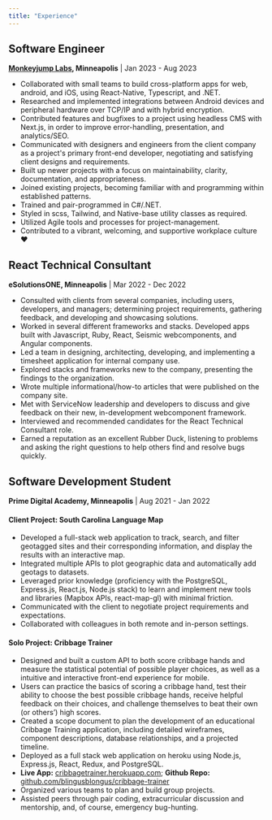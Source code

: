 ```yaml
---
title: "Experience"
---
```


## Software Engineer

**[Monkeyjump Labs](https://www.monkeyjumplabs.com/), Minneapolis** | Jan 2023 - Aug 2023

-   Collaborated with small teams to build cross-platform apps for web, android, and iOS, using React-Native, Typescript, and .NET.
-   Researched and implemented integrations between Android devices and peripheral hardware over TCP/IP and with hybrid encryption.
-   Contributed features and bugfixes to a project using headless CMS with Next.js, in order to improve error-handling, presentation, and analytics/SEO.
-   Communicated with designers and engineers from the client company as a project's primary front-end developer, negotiating and satisfying client designs and requirements.
-   Built up newer projects with a focus on maintainability, clarity, documentation, and appropriateness.
-   Joined existing projects, becoming familiar with and programming within established patterns.
-   Trained and pair-programmed in C#/.NET.
-   Styled in scss, Tailwind, and Native-base utility classes as required.
-   Utilized Agile tools and processes for project-management.
-   Contributed to a vibrant, welcoming, and supportive workplace culture ❤️

## React Technical Consultant

**eSolutionsONE, Minneapolis** | Mar 2022 - Dec 2022

-   Consulted with clients from several companies, including users, developers, and managers; determining project requirements, gathering feedback, and developing and showcasing solutions.
-   Worked in several different frameworks and stacks. Developed apps built with Javascript, Ruby, React, Seismic webcomponents, and Angular components.
-   Led a team in designing, architecting, developing, and implementing a timesheet application for internal company use.
-   Explored stacks and frameworks new to the company, presenting the findings to the organization.
-   Wrote multiple informational/how-to articles that were published on the company site.
-   Met with ServiceNow leadership and developers to discuss and give feedback on their new, in-development webcomponent framework.
-   Interviewed and recommended candidates for the React Technical Consultant role.
-   Earned a reputation as an excellent Rubber Duck, listening to problems and asking the right questions to help others find and resolve bugs quickly.

## Software Development Student

**Prime Digital Academy, Minneapolis** | Aug 2021 - Jan 2022

#### Client Project: South Carolina Language Map

-   Developed a full-stack web application to track, search, and filter geotagged sites and their corresponding information, and display the results with an interactive map.
-   Integrated multiple APIs to plot geographic data and automatically add geotags to datasets.
-   Leveraged prior knowledge (proficiency with the PostgreSQL, Express.js, React.js, Node.js stack) to learn and implement new tools and libraries (Mapbox APIs, react-map-gl) with minimal friction.
-   Communicated with the client to negotiate project requirements and expectations.
-   Collaborated with colleagues in both remote and in-person settings.

#### Solo Project: Cribbage Trainer

-   Designed and built a custom API to both score cribbage hands and measure the statistical potential of possible player choices, as well as a intuitive and interactive front-end experience for mobile.
-   Users can practice the basics of scoring a cribbage hand, test their ability to choose the best possible cribbage hands, receive helpful feedback on their choices, and challenge themselves to beat their own (or others’) high scores.
-   Created a scope document to plan the development of an educational Cribbage Training application, including detailed wireframes, component descriptions, database relationships, and a projected timeline.
-   Deployed as a full stack web application on heroku using Node.js, Express.js, React, Redux, and PostgreSQL.
-   **Live App:** [cribbagetrainer.herokuapp.com](https://cribbagetrainer.herokuapp.com); **Github Repo:** [github.com/blingusblongus/cribbage-trainer](https://github.com/blingusblongus/cribbage-trainer)
-   Organized various teams to plan and build group projects.
-   Assisted peers through pair coding, extracurricular discussion and mentorship, and, of course, emergency bug-hunting.
